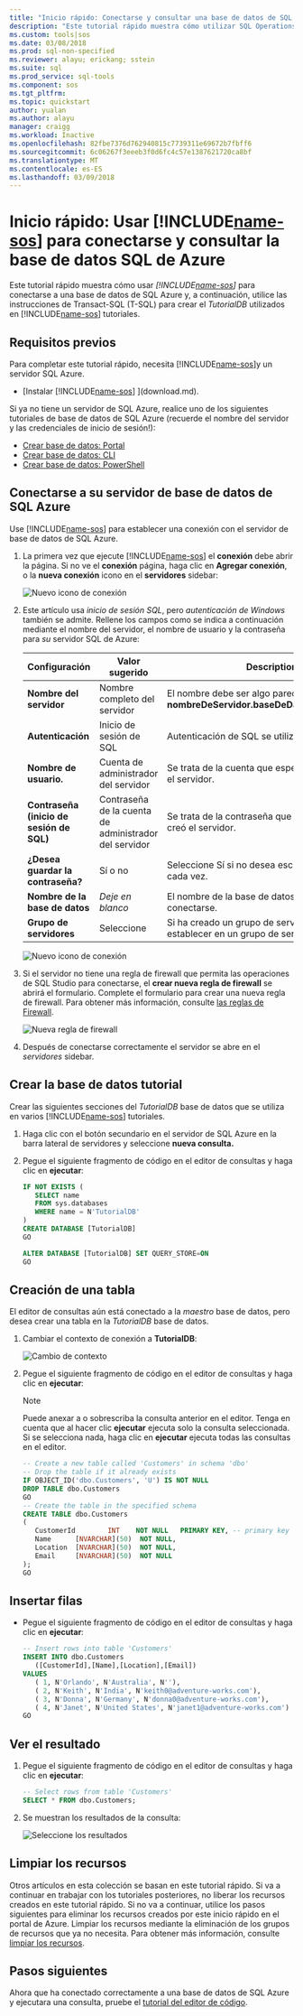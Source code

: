 ```yaml
---
title: "Inicio rápido: Conectarse y consultar una base de datos de SQL Azure con SQL Operations Studio (versión preliminar) | Documentos de Microsoft"
description: "Este tutorial rápido muestra cómo utilizar SQL Operations Studio (versión preliminar) para conectarse a una base de datos SQL y ejecutar una consulta"
ms.custom: tools|sos
ms.date: 03/08/2018
ms.prod: sql-non-specified
ms.reviewer: alayu; erickang; sstein
ms.suite: sql
ms.prod_service: sql-tools
ms.component: sos
ms.tgt_pltfrm: 
ms.topic: quickstart
author: yualan
ms.author: alayu
manager: craigg
ms.workload: Inactive
ms.openlocfilehash: 82fbe7376d762940815c7739311e69672b7fbff6
ms.sourcegitcommit: 6c06267f3eeeb3f0d6fc4c57e1387621720ca8bf
ms.translationtype: MT
ms.contentlocale: es-ES
ms.lasthandoff: 03/09/2018
---
```

# <a name="quickstart-use-includename-sosincludesname-sos-shortmd-to-connect-and-query-azure-sql-database"></a>Inicio rápido: Usar [!INCLUDE[name-sos](../includes/name-sos-short.md)] para conectarse y consultar la base de datos SQL de Azure

Este tutorial rápido muestra cómo usar  *[!INCLUDE[name-sos](../includes/name-sos-short.md)]*  para conectarse a una base de datos de SQL Azure y, a continuación, utilice las instrucciones de Transact-SQL (T-SQL) para crear el *TutorialDB* utilizados en [!INCLUDE[name-sos](../includes/name-sos-short.md)] tutoriales.

## <a name="prerequisites"></a>Requisitos previos

Para completar este tutorial rápido, necesita [!INCLUDE[name-sos](../includes/name-sos-short.md)]y un servidor SQL Azure.

- [Instalar [!INCLUDE[name-sos](../includes/name-sos-short.md)] ](download.md).

Si ya no tiene un servidor de SQL Azure, realice uno de los siguientes tutoriales de base de datos de SQL Azure (recuerde el nombre del servidor y las credenciales de inicio de sesión!):

- [Crear base de datos: Portal](https://docs.microsoft.com/azure/sql-database/sql-database-get-started-portal)
- [Crear base de datos: CLI](https://docs.microsoft.com/azure/sql-database/sql-database-get-started-cli)
- [Crear base de datos: PowerShell](https://docs.microsoft.com/azure/sql-database/sql-database-get-started-powershell)


## <a name="connect-to-your-azure-sql-database-server"></a>Conectarse a su servidor de base de datos de SQL Azure

Use [!INCLUDE[name-sos](../includes/name-sos-short.md)] para establecer una conexión con el servidor de base de datos de SQL Azure.

1. La primera vez que ejecute [!INCLUDE[name-sos](../includes/name-sos-short.md)] el **conexión** debe abrir la página. Si no ve el **conexión** página, haga clic en **Agregar conexión**, o la **nueva conexión** icono en el **servidores** sidebar:
   
   ![Nuevo icono de conexión](media/quickstart-sql-database/new-connection-icon.png)

2. Este artículo usa *inicio de sesión SQL*, pero *autenticación de Windows* también se admite. Rellene los campos como se indica a continuación mediante el nombre del servidor, el nombre de usuario y la contraseña para *su* servidor SQL de Azure:

   | Configuración       | Valor sugerido | Description |
   | ------------ | ------------------ | ------------------------------------------------- | 
   | **Nombre del servidor** | Nombre completo del servidor | El nombre debe ser algo parecido a esto: **nombreDeServidor.baseDeDatos.Windows.NET** |
   | **Autenticación** | Inicio de sesión de SQL| Autenticación de SQL se utiliza en este tutorial. |
   | **Nombre de usuario.** | Cuenta de administrador del servidor | Se trata de la cuenta que especificó cuando creó el servidor. |
   | **Contraseña (inicio de sesión de SQL)** | Contraseña de la cuenta de administrador del servidor | Se trata de la contraseña que especificó cuando creó el servidor. |
   | **¿Desea guardar la contraseña?** | Sí o no | Seleccione Sí si no desea escribir la contraseña cada vez. |
   | **Nombre de la base de datos** | *Deje en blanco* | El nombre de la base de datos que desea conectarse. |
   | **Grupo de servidores** | Seleccione <Default> | Si ha creado un grupo de servidores, puede establecer en un grupo de servidores específico. | 

   ![Nuevo icono de conexión](media/quickstart-sql-database/new-connection-screen.png)  

3. Si el servidor no tiene una regla de firewall que permita las operaciones de SQL Studio para conectarse, el **crear nueva regla de firewall** se abrirá el formulario. Complete el formulario para crear una nueva regla de firewall. Para obtener más información, consulte [las reglas de Firewall](https://docs.microsoft.com/azure/sql-database/sql-database-firewall-configure).

   ![Nueva regla de firewall](media/quickstart-sql-database/firewall.png)  

4. Después de conectarse correctamente el servidor se abre en el *servidores* sidebar.

## <a name="create-the-tutorial-database"></a>Crear la base de datos tutorial

Crear las siguientes secciones del *TutorialDB* base de datos que se utiliza en varios [!INCLUDE[name-sos](../includes/name-sos-short.md)] tutoriales.

1. Haga clic con el botón secundario en el servidor de SQL Azure en la barra lateral de servidores y seleccione **nueva consulta.**

1. Pegue el siguiente fragmento de código en el editor de consultas y haga clic en **ejecutar**:

   ```sql
   IF NOT EXISTS (
      SELECT name
      FROM sys.databases
      WHERE name = N'TutorialDB'
   )
   CREATE DATABASE [TutorialDB]
   GO

   ALTER DATABASE [TutorialDB] SET QUERY_STORE=ON
   GO
   ```



## <a name="create-a-table"></a>Creación de una tabla

El editor de consultas aún está conectado a la *maestro* base de datos, pero desea crear una tabla en la *TutorialDB* base de datos. 

1. Cambiar el contexto de conexión a **TutorialDB**:

   ![Cambio de contexto](media/quickstart-sql-database/change-context.png)



1. Pegue el siguiente fragmento de código en el editor de consultas y haga clic en **ejecutar**:

   > [!NOTE]
   > Puede anexar a o sobrescriba la consulta anterior en el editor. Tenga en cuenta que al hacer clic **ejecutar** ejecuta solo la consulta seleccionada. Si se selecciona nada, haga clic en **ejecutar** ejecuta todas las consultas en el editor.

   ```sql
   -- Create a new table called 'Customers' in schema 'dbo'
   -- Drop the table if it already exists
   IF OBJECT_ID('dbo.Customers', 'U') IS NOT NULL
   DROP TABLE dbo.Customers
   GO
   -- Create the table in the specified schema
   CREATE TABLE dbo.Customers
   (
      CustomerId        INT    NOT NULL   PRIMARY KEY, -- primary key column
      Name      [NVARCHAR](50)  NOT NULL,
      Location  [NVARCHAR](50)  NOT NULL,
      Email     [NVARCHAR](50)  NOT NULL
   );
   GO
   ```


## <a name="insert-rows"></a>Insertar filas

- Pegue el siguiente fragmento de código en el editor de consultas y haga clic en **ejecutar**:

   ```sql
   -- Insert rows into table 'Customers'
   INSERT INTO dbo.Customers
      ([CustomerId],[Name],[Location],[Email])
   VALUES
      ( 1, N'Orlando', N'Australia', N''),
      ( 2, N'Keith', N'India', N'keith0@adventure-works.com'),
      ( 3, N'Donna', N'Germany', N'donna0@adventure-works.com'),
      ( 4, N'Janet', N'United States', N'janet1@adventure-works.com')
   GO
   ```


## <a name="view-the-result"></a>Ver el resultado
1. Pegue el siguiente fragmento de código en el editor de consultas y haga clic en **ejecutar**:

   ```sql
   -- Select rows from table 'Customers'
   SELECT * FROM dbo.Customers;
   ```

1. Se muestran los resultados de la consulta:

   ![Seleccione los resultados](media/quickstart-sql-database/select-results.png)


## <a name="clean-up-resources"></a>Limpiar los recursos

Otros artículos en esta colección se basan en este tutorial rápido. Si va a continuar en trabajar con los tutoriales posteriores, no liberar los recursos creados en este tutorial rápido. Si no va a continuar, utilice los pasos siguientes para eliminar los recursos creados por este inicio rápido en el portal de Azure.
Limpiar los recursos mediante la eliminación de los grupos de recursos que ya no necesita. Para obtener más información, consulte [limpiar los recursos](https://docs.microsoft.com/en-us/azure/sql-database/sql-database-get-started-portal#clean-up-resources).

## <a name="next-steps"></a>Pasos siguientes

Ahora que ha conectado correctamente a una base de datos de SQL Azure y ejecutara una consulta, pruebe el [tutorial del editor de código](tutorial-sql-editor.md).
